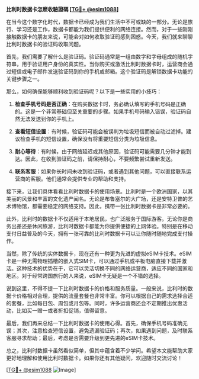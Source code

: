 **比利时数据卡怎麽收驗證碼 [[TG💪+ @esim1088](https://t.me/s/esim1088)]**

在当今这个数字化时代，数据卡已经成为我们生活中不可或缺的一部分。无论是旅行、学习还是工作，数据卡都能为我们提供便利的网络连接。然而，对于一些刚刚接触数据卡的朋友来说，可能会对如何收取验证码感到困惑。今天，我们就来聊聊比利时数据卡的验证码收取问题。

首先，我们需要了解什么是验证码。验证码通常是一组由数字和字母组成的随机字符串，用于验证用户身份的真实性。当你购买或激活比利时数据卡时，运营商会通过短信或电子邮件发送验证码到你的手机或邮箱。这个验证码是解锁数据卡功能的关键步骤之一。

那么，如何确保能够顺利收到验证码呢？以下是一些实用的小技巧：

1. **检查手机号码是否正确**：在购买数据卡时，务必确认填写的手机号码是正确的。这是一个非常基础但至关重要的步骤。如果手机号码输入错误，验证码自然无法发送到你的手机上。

2. **查看短信设置**：有时候，验证码可能会被误判为垃圾短信而被自动过滤掉。建议检查手机的短信设置，确保没有将重要短信分类为垃圾信息。

3. **耐心等待**：有时候，由于网络延迟或其他原因，验证码可能需要几分钟才能到达。因此，在收到验证码之前，请保持耐心，不要频繁尝试重新发送。

4. **联系客服**：如果你长时间未收到验证码，或者遇到其他问题，可以直接联系运营商的客服。他们通常会提供专业的帮助和支持。

接下来，让我们具体看看比利时数据卡的使用场景。比利时是一个欧洲国家，以其美丽的风景和丰富的文化遗产闻名。无论是布鲁塞尔的大广场，还是安特卫普的艺术博物馆，都需要稳定的网络支持。因此，携带一张比利时数据卡是非常必要的。

此外，比利时的数据卡不仅适用于本地居民，也广泛服务于国际游客。无论你是商务出差还是休闲旅游，比利时数据卡都能为你提供便捷的上网体验。特别是在移动支付日益普及的今天，拥有一张可靠的比利时数据卡可以让你随时随地完成支付操作。

当然，除了传统的实体数据卡，现在还有一种更为先进的虚拟eSIM卡技术。eSIM卡是一种无需物理插槽的嵌入式SIM卡，可以通过手机或平板电脑直接下载并激活。这种技术的优势在于，它可以灵活切换不同的网络运营商，适应不同的国家和地区。对于经常跨国旅行的人来说，eSIM卡无疑是一个不错的选择。

说到这里，不得不提一下比利时数据卡的价格和服务质量。一般来说，比利时的数据卡价格相对合理，提供的流量套餐也非常丰富。你可以根据自己的需求选择合适的套餐，比如每日包、周包或月包等。同时，许多运营商还会不定期推出优惠活动，比如买一赠一或者折扣促销，值得留意。

最后，我们再来总结一下比利时数据卡的使用心得。首先，确保手机号码准确无误；其次，注意检查短信设置，避免遗漏验证码；再次，如果遇到问题，及时联系客服寻求帮助；最后，考虑是否需要升级到更先进的eSIM卡技术。

总之，比利时数据卡虽然看似简单，但其中蕴含着不少学问。希望本文能帮助大家更好地理解和使用比利时数据卡。如果你还有其他疑问，欢迎随时交流讨论！

[[TG💪+ @esim1088](https://t.me/s/esim1088) ![Image](https://i.postimg.cc/4NQfJmqS/Snipaste-2025-05-13-00-14-12.png)]
